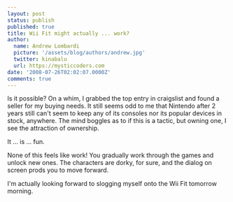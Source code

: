 ```yaml
---
layout: post
status: publish
published: true
title: Wii Fit might actually ... work?
author:
  name: Andrew Lombardi
  picture: '/assets/blog/authors/andrew.jpg'
  twitter: kinabalu
  url: https://mysticcoders.com
date: '2008-07-26T02:02:07.0000Z'
comments: true
---
```

Is it possible?  On a whim, I grabbed the top entry in craigslist and found a seller for my buying needs.  It still seems odd to me that Nintendo after 2 years still can't seem to keep any of its consoles nor its popular devices in stock, anywhere.  The mind boggles as to if this is a tactic, but owning one, I see the attraction of ownership.

It ... is ... fun.

None of this feels like work! You gradually work through the games and unlock new ones.  The characters are dorky, for sure, and the dialog on screen prods you to move forward.

I'm actually looking forward to slogging myself onto the Wii Fit tomorrow morning.

